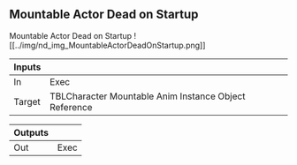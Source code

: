 ## Mountable Actor Dead on Startup
Mountable Actor Dead on Startup
![[../img/nd_img_MountableActorDeadOnStartup.png]]

|Inputs||
|--|--|
| In | Exec |
| Target | TBLCharacter Mountable Anim Instance Object Reference |

|Outputs||
|--|--|
| Out | Exec |
